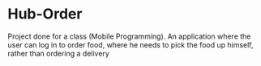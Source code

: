 # Hub-Order
Project done for a class (Mobile Programming). An application where the user can log in to order food, where he needs to pick the food up himself, rather than ordering a delivery

